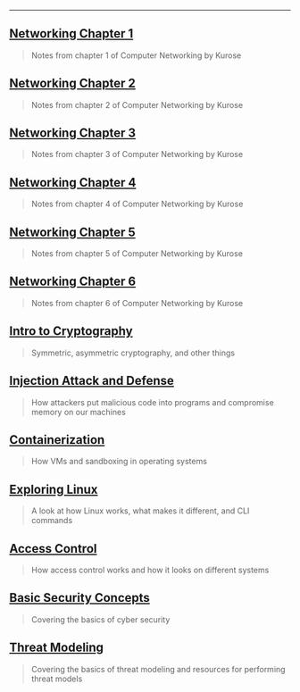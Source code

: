 ___

## [Networking Chapter 1](networkingch1.md)

> Notes from chapter 1 of Computer Networking by Kurose

## [Networking Chapter 2](networkingch2.md)

> Notes from chapter 2 of Computer Networking by Kurose

## [Networking Chapter 3](networkingch3.md)

> Notes from chapter 3 of Computer Networking by Kurose

## [Networking Chapter 4](networkingch4.md)

> Notes from chapter 4 of Computer Networking by Kurose

## [Networking Chapter 5](networkingch5.md)

> Notes from chapter 5 of Computer Networking by Kurose

## [Networking Chapter 6](networkingch6.md)

> Notes from chapter 6 of Computer Networking by Kurose

## [Intro to Cryptography](cryptographyintro.md)

> Symmetric, asymmetric cryptography, and other things

## [Injection Attack and Defense](injectionattack.md)

> How attackers put malicious code into programs and compromise memory on our machines

## [Containerization](containerization.md)

> How VMs and sandboxing in operating systems

## [Exploring Linux](exploringlinux.md)

> A look at how Linux works, what makes it different, and CLI commands

## [Access Control](accesscontrol.md)

> How access control works and how it looks on different systems

## [Basic Security Concepts](basicsecurity.md)

> Covering the basics of cyber security

## [Threat Modeling](threatmodeling.md)

> Covering the basics of threat modeling and resources for performing threat models
